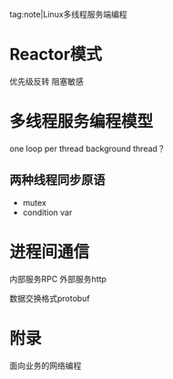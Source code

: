 tag:note|Linux多线程服务端编程

# Reactor模式
优先级反转
阻塞敏感
# 多线程服务编程模型
one loop per thread
background thread？

## 两种线程同步原语
- mutex
- condition var

# 进程间通信
内部服务RPC
外部服务http

数据交换格式protobuf

# 附录
面向业务的网络编程